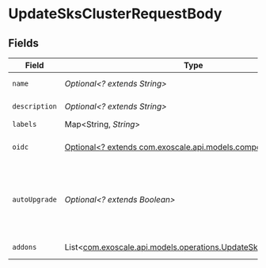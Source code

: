 # UpdateSksClusterRequestBody


## Fields

| Field                                                                                                                | Type                                                                                                                 | Required                                                                                                             | Description                                                                                                          |
| -------------------------------------------------------------------------------------------------------------------- | -------------------------------------------------------------------------------------------------------------------- | -------------------------------------------------------------------------------------------------------------------- | -------------------------------------------------------------------------------------------------------------------- |
| `name`                                                                                                               | *Optional<? extends String>*                                                                                         | :heavy_minus_sign:                                                                                                   | Cluster name                                                                                                         |
| `description`                                                                                                        | *Optional<? extends String>*                                                                                         | :heavy_minus_sign:                                                                                                   | Cluster description                                                                                                  |
| `labels`                                                                                                             | Map<String, *String*>                                                                                                | :heavy_minus_sign:                                                                                                   | N/A                                                                                                                  |
| `oidc`                                                                                                               | [Optional<? extends com.exoscale.api.models.components.SksOidc>](../../models/components/SksOidc.md)                 | :heavy_minus_sign:                                                                                                   | SKS Cluster OpenID config map                                                                                        |
| `autoUpgrade`                                                                                                        | *Optional<? extends Boolean>*                                                                                        | :heavy_minus_sign:                                                                                                   | Enable auto upgrade of the control plane to the latest patch version available                                       |
| `addons`                                                                                                             | List<[com.exoscale.api.models.operations.UpdateSksClusterAddons](../../models/operations/UpdateSksClusterAddons.md)> | :heavy_minus_sign:                                                                                                   | Cluster addons                                                                                                       |